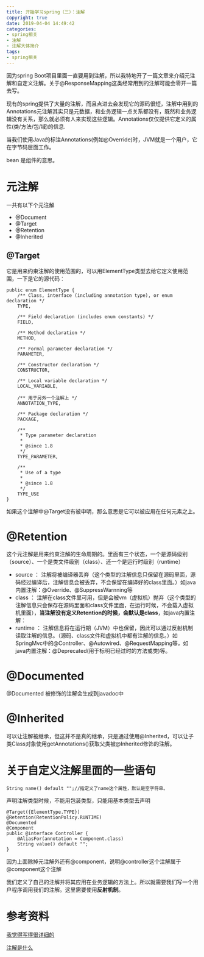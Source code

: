 ```yaml
---
title: 开始学习spring（三）：注解
copyright: true
date: 2019-04-04 14:49:42
categories:
- spring相关
- 注解
- 注解大体简介
tags:
- spring相关
---
```


因为spring Boot项目里面一直要用到注解，所以我特地开了一篇文章来介绍元注解和自定义注解。关于@ResponseMapping这类经常用到的注解可能会零开一篇去写。

现有的spring提供了大量的注解，而且点进去会发现它的源码很短，注解中用到的Annotations元注解其实只是元数据，和业务逻辑一点关系都没有，既然和业务逻辑没有关系，那么就必须有人来实现这些逻辑。Annotations仅仅提供它定义的属性(类/方法/包/域)的信息.

当我们使用Java的标注Annotations(例如@Override)时，JVM就是一个用户，它在字节码层面工作。

bean 是组件的意思。

<!--more-->

# 元注解

一共有以下个元注解

* @Document
* @Target
* @Retention
* @Inherited


## @Target

它是用来约束注解的使用范围的，可以用ElementType类型去给它定义使用范围，一下是它的源代码：

    public enum ElementType {
        /** Class, interface (including annotation type), or enum declaration */
        TYPE,

        /** Field declaration (includes enum constants) */
        FIELD,

        /** Method declaration */
        METHOD,

        /** Formal parameter declaration */
        PARAMETER,

        /** Constructor declaration */
        CONSTRUCTOR,

        /** Local variable declaration */
        LOCAL_VARIABLE,

        /** 用于另外一个注解上 */
        ANNOTATION_TYPE,

        /** Package declaration */
        PACKAGE,

        /**
         * Type parameter declaration
         *
         * @since 1.8
         */
        TYPE_PARAMETER,

        /**
         * Use of a type
         *
         * @since 1.8
         */
        TYPE_USE
    }

如果这个注解中@Target没有被申明，那么意思是它可以被应用在任何元素之上。

# @Retention

这个元注解是用来约束注解的生命周期的。里面有三个状态，一个是源码级别（source）、一个是类文件级别（class）、还一个是运行时级别（runtime）

* source ： 注解将被编译器丢弃（这个类型的注解信息只保留在源码里面，源码经过编译后，注解信息会被丢弃，不会保留在编译好的class里面。）如java内置注解：@Override、@SuppressWarnning等
* class ： 注解在class文件里可用，但是会被vm（虚拟机）抛弃（这个类型的注解信息只会保存在源码里面和class文件里面，在运行时候，不会载入虚拟机里面），**当注解没有定义Retention的时候，会默认是class**，如java内置注解：
* runtime ： 注解信息将在运行期（JVM）中也保留，因此可以通过反射机制读取注解的信息。（源码、class文件和虚拟机中都有注解的信息。）如SpringMvc中的@Controller、@Autowired、@RequestMapping等，如java内置注解：@Deprecated(用于标明已经过时的方法或类)等。

# @Documented

@Documented 被修饰的注解会生成到javadoc中

# @Inherited

可以让注解被继承，但这并不是真的继承，只是通过使用@Inherited，可以让子类Class对象使用getAnnotations()获取父类被@Inherited修饰的注解。

# 关于自定义注解里面的一些语句

    String name() default "";//指定义了name这个属性，默认是空字符串。

声明注解类型时候，不能用包装类型，只能用基本类型去声明

    @Target({ElementType.TYPE})
    @Retention(RetentionPolicy.RUNTIME)
    @Documented
    @Component
    public @interface Controller {
	    @AliasFor(annotation = Component.class)
	    String value() default "";
    }

因为上面除掉元注解外还有@component，说明@controller这个注解属于@component这个注解

我们定义了自己的注解并将其应用在业务逻辑的方法上。所以就需要我们写一个用户程序调用我们的注解。这里需要使用**反射机制**。


# 参考资料

[我觉得写得很详细的](https://blog.csdn.net/javazejian/article/details/71860633)

[注解是什么](http://www.importnew.com/10294.html)

